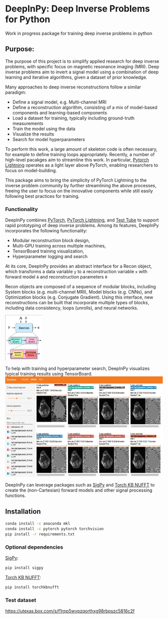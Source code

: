 # DeepInPy: Deep Inverse Problems for Python
Work in progress package for training deep inverse problems in python

## Purpose:
The purpose of this project is to simplify applied research for deep inverse problems, with specific focus on magnetic resonance imaging (MRI). Deep inverse problems aim to invert a signal model using a combination of deep learning and iterative algorithms, given a dataset of prior knowledge. 

Many approaches to deep inverse reconstructions follow a similar paradigm:
- Define a signal model, e.g. Multi-channel MRI  
- Define a reconstruction algorithm, consisting of a mix of model-based components and learning-based components  
- Load a dataset for training, typically including ground-truth measurements  
- Train the model using the data  
- Visualize the results  
- Search for model hyperparameters  

To perform this work, a large amount of skeleton code is often necessary, for example to define training loops appropriately. Recently, a number of high-level pacakges aim to streamline this work. In particular, [Pytorch Lightning][pytl] operates as a light layer above PyTorch, enabling researchers to focus on model-building.

This package aims to bring the simplicity of PyTorch Lightning to the inverse problem community by further streamlining the above processes, freeing the user to focus on the innovative components while still easily following best practices for training.



### Functionality
DeepInPy combines [PyTorch][pytorch], [PyTorch Lightning][pytl], and [Test Tube][testtube] to support rapid prototyping of deep inverse problems. Among its features, DeepInPy incorporates the following functionality:
- Modular reconstruction block design,  
- Multi-GPU training across multiple machines,  
- TensorBoard training visualization,  
- Hyperparameter logging and search  


At its core, DeepInPy provides an abstract interface for a Recon object, which transforms a data variable `y` to a reconstruction variable `x` with forward model `A` and reconstruction parameters `θ`

Recon objects are composed of a sequence of modular blocks, including System blocks (e.g. multi-channel MRI), Model blocks (e.g. CNNs), and Optimization blocks (e.g. Conjugate Gradient). Using this interface, new reconstructions can be built that incorporate multiple types of blocks, including data consistency, loops (unrolls), and neural networks.

<img style='width:120px' src='docs/images/blocks.png'>


To help with training and hyperparameter search, DeepInPy visualizes typical training results using TensorBoard.
<img style='height:320px' src='docs/images/tb_hyperopt.png'>



DeepInPy can leverage packages such as [SigPy][sigpy] and [Torch KB NUFFT][torchkbnufft] to create the (non-Cartesian) forward models and other signal processing functions. 




## Installation

```bash
conda install -c anaconda mkl
conda install -c pytorch pytorch torchvision
pip install -r requirements.txt
```

### Optional dependencies
[SigPy][sigpy]:
```bash
pip install sigpy
```

[Torch KB NUFFT][torchkbnufft]:
```bash
pip install torchkbnufft
```

### Test dataset
https://utexas.box.com/s/f1rpp5wvpzqorthxg98rbpszc5816c2f

[sigpy]: https://github.com/mikgroup/sigpy
[torchkbnufft]: https://github.com/mmuckley/torchkbnufft
[pytl]: https://github.com/PyTorchLightning/pytorch-lightning/
[pytorch]: https://pytorch.org/
[testtube]: https://github.com/williamFalcon/test-tube
